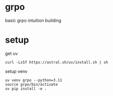 # grpo
basic grpo intuition building

# setup

get uv
```
curl -LsSf https://astral.sh/uv/install.sh | sh
```

setup venv
```
uv venv grpo --python=3.11
source grpo/bin/activate
uv pip install -e .
```
